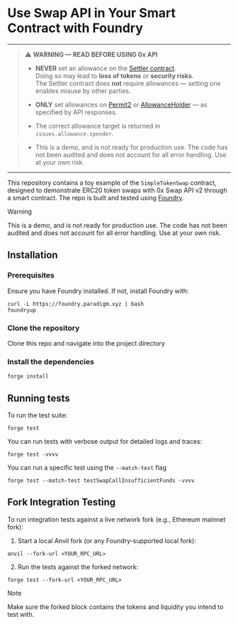 # Use Swap API in Your Smart Contract with Foundry

---

> ⚠️ **WARNING — READ BEFORE USING 0x API**
>
> - **NEVER** set an allowance on the [Settler contract](/introduction/0x-cheat-sheet#0x-settler-contracts).  
>   Doing so may lead to **loss of tokens** or **security risks**.  
>   The Settler contract does **not** require allowances — setting one enables misuse by other parties.
>
> - **ONLY** set allowances on [Permit2](/introduction/0x-cheat-sheet#permit2-contract) or [AllowanceHolder](/introduction/0x-cheat-sheet#allowanceholder-contract) — as specified by API responses.
>
> - The correct allowance target is returned in `issues.allowance.spender`.

> - This is a demo, and is not ready for production use. The code has not been audited and does not account for all error handling. Use at your own risk.

---

This repository contains a toy example of the `SimpleTokenSwap` contract, designed to demonstrate ERC20 token swaps with 0x Swap API v2 through a smart contract. The repo is built and tested using [Foundry](https://getfoundry.sh/).

> [!WARNING]  
> This is a demo, and is not ready for production use. The code has not been audited and does not account for all error handling. Use at your own risk.

## Installation

### Prerequisites

Ensure you have Foundry installed. If not, install Foundry with:

```
curl -L https://foundry.paradigm.xyz | bash
foundryup
```

### Clone the repository

Clone this repo and navigate into the project directory

### Install the dependencies

```
forge install
```

## Running tests

To run the test suite:

```
forge test
```

You can run tests with verbose output for detailed logs and traces:

```
forge test -vvvv
```

You can run a specific test using the `--match-test` flag

```
forge test --match-test testSwapCallInsufficientFunds -vvvv
```

## Fork Integration Testing

To run integration tests against a live network fork (e.g., Ethereum mainnet fork):

1. Start a local Anvil fork (or any Foundry-supported local fork):

```
anvil --fork-url <YOUR_RPC_URL>
```

2. Run the tests against the forked network:

```
forge test --fork-url <YOUR_RPC_URL>
```

> [!NOTE]
> Make sure the forked block contains the tokens and liquidity you intend to test with.
